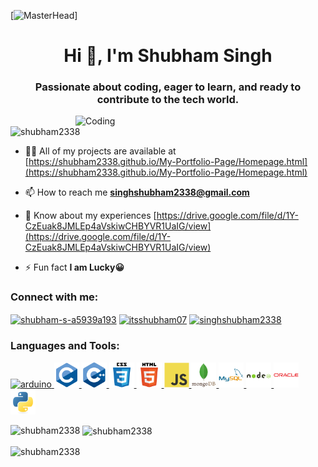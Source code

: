 [![MasterHead](https://drjplopes.com/media/BlogBanners/Hello-World_Banner.png)]

<h1 align="center">Hi 👋, I'm Shubham Singh</h1>
<h3 align="center">Passionate about coding, eager to learn, and ready to contribute to the tech world.</h3>
<img align="right" alt="Coding" width="400" src="https://camo.githubusercontent.com/5ddf73ad3a205111cf8c686f687fc216c2946a75005718c8da5b837ad9de78c9/68747470733a2f2f7468756d62732e6766796361742e636f6d2f4576696c4e657874446576696c666973682d736d616c6c2e676966">

<p align="left"> <img src="https://komarev.com/ghpvc/?username=shubham2338&label=Profile%20views&color=0e75b6&style=flat" alt="shubham2338" /> </p>

- 👨‍💻 All of my projects are available at [https://shubham2338.github.io/My-Portfolio-Page/Homepage.html](https://shubham2338.github.io/My-Portfolio-Page/Homepage.html)

- 📫 How to reach me **singhshubham2338@gmail.com**

- 📄 Know about my experiences [https://drive.google.com/file/d/1Y-CzEuak8JMLEp4aVskiwCHBYVR1UaIG/view](https://drive.google.com/file/d/1Y-CzEuak8JMLEp4aVskiwCHBYVR1UaIG/view)

- ⚡ Fun fact **I am Lucky😀**

<h3 align="left">Connect with me:</h3>
<p align="left">
<a href="https://www.linkedin.com/in/shubham-singh-436b54271/" target="blank"><img align="center" src="https://raw.githubusercontent.com/rahuldkjain/github-profile-readme-generator/master/src/images/icons/Social/linked-in-alt.svg" alt="shubham-s-a5939a193" height="30" width="40" /></a>
<a href="https://www.leetcode.com/itsshubham07" target="blank"><img align="center" src="https://raw.githubusercontent.com/rahuldkjain/github-profile-readme-generator/master/src/images/icons/Social/leet-code.svg" alt="itsshubham07" height="30" width="40" /></a>
<a href="https://auth.geeksforgeeks.org/user/singhshubham2338" target="blank"><img align="center" src="https://raw.githubusercontent.com/rahuldkjain/github-profile-readme-generator/master/src/images/icons/Social/geeks-for-geeks.svg" alt="singhshubham2338" height="30" width="40" /></a>
</p>

<h3 align="left">Languages and Tools:</h3>
<p align="left"> <a href="https://www.arduino.cc/" target="_blank" rel="noreferrer"> <img src="https://cdn.worldvectorlogo.com/logos/arduino-1.svg" alt="arduino" width="40" height="40"/> </a> <a href="https://www.cprogramming.com/" target="_blank" rel="noreferrer"> <img src="https://raw.githubusercontent.com/devicons/devicon/master/icons/c/c-original.svg" alt="c" width="40" height="40"/> </a> <a href="https://www.w3schools.com/cpp/" target="_blank" rel="noreferrer"> <img src="https://raw.githubusercontent.com/devicons/devicon/master/icons/cplusplus/cplusplus-original.svg" alt="cplusplus" width="40" height="40"/> </a> <a href="https://www.w3schools.com/css/" target="_blank" rel="noreferrer"> <img src="https://raw.githubusercontent.com/devicons/devicon/master/icons/css3/css3-original-wordmark.svg" alt="css3" width="40" height="40"/> </a> <a href="https://www.w3.org/html/" target="_blank" rel="noreferrer"> <img src="https://raw.githubusercontent.com/devicons/devicon/master/icons/html5/html5-original-wordmark.svg" alt="html5" width="40" height="40"/> </a> <a href="https://developer.mozilla.org/en-US/docs/Web/JavaScript" target="_blank" rel="noreferrer"> <img src="https://raw.githubusercontent.com/devicons/devicon/master/icons/javascript/javascript-original.svg" alt="javascript" width="40" height="40"/> </a> <a href="https://www.mongodb.com/" target="_blank" rel="noreferrer"> <img src="https://raw.githubusercontent.com/devicons/devicon/master/icons/mongodb/mongodb-original-wordmark.svg" alt="mongodb" width="40" height="40"/> </a> <a href="https://www.mysql.com/" target="_blank" rel="noreferrer"> <img src="https://raw.githubusercontent.com/devicons/devicon/master/icons/mysql/mysql-original-wordmark.svg" alt="mysql" width="40" height="40"/> </a> <a href="https://nodejs.org" target="_blank" rel="noreferrer"> <img src="https://raw.githubusercontent.com/devicons/devicon/master/icons/nodejs/nodejs-original-wordmark.svg" alt="nodejs" width="40" height="40"/> </a> <a href="https://www.oracle.com/" target="_blank" rel="noreferrer"> <img src="https://raw.githubusercontent.com/devicons/devicon/master/icons/oracle/oracle-original.svg" alt="oracle" width="40" height="40"/> </a> <a href="https://www.python.org" target="_blank" rel="noreferrer"> <img src="https://raw.githubusercontent.com/devicons/devicon/master/icons/python/python-original.svg" alt="python" width="40" height="40"/> </a> </p>

<p><img align="left" src="https://github-readme-stats.vercel.app/api/top-langs?username=shubham2338&show_icons=true&locale=en&layout=compact" alt="shubham2338" /></p>

<p>&nbsp;<img align="center" src="https://github-readme-stats.vercel.app/api?username=shubham2338&show_icons=true&locale=en" alt="shubham2338" /></p>

<p><img align="center" src="https://github-readme-streak-stats.herokuapp.com/?user=shubham2338&" alt="shubham2338" /></p>
